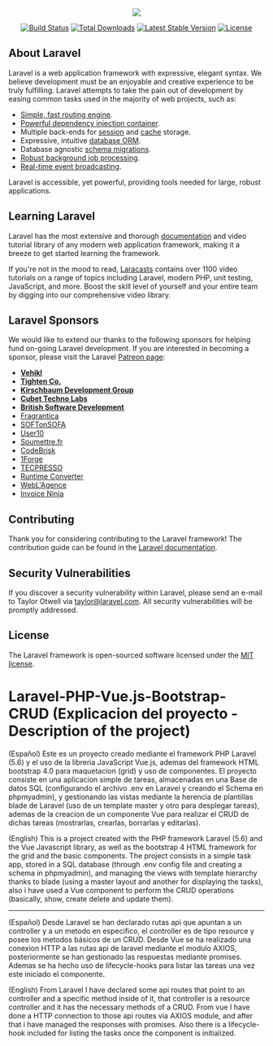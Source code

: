<p align="center"><img src="https://laravel.com/assets/img/components/logo-laravel.svg"></p>

<p align="center">
<a href="https://travis-ci.org/laravel/framework"><img src="https://travis-ci.org/laravel/framework.svg" alt="Build Status"></a>
<a href="https://packagist.org/packages/laravel/framework"><img src="https://poser.pugx.org/laravel/framework/d/total.svg" alt="Total Downloads"></a>
<a href="https://packagist.org/packages/laravel/framework"><img src="https://poser.pugx.org/laravel/framework/v/stable.svg" alt="Latest Stable Version"></a>
<a href="https://packagist.org/packages/laravel/framework"><img src="https://poser.pugx.org/laravel/framework/license.svg" alt="License"></a>
</p>

## About Laravel

Laravel is a web application framework with expressive, elegant syntax. We believe development must be an enjoyable and creative experience to be truly fulfilling. Laravel attempts to take the pain out of development by easing common tasks used in the majority of web projects, such as:

- [Simple, fast routing engine](https://laravel.com/docs/routing).
- [Powerful dependency injection container](https://laravel.com/docs/container).
- Multiple back-ends for [session](https://laravel.com/docs/session) and [cache](https://laravel.com/docs/cache) storage.
- Expressive, intuitive [database ORM](https://laravel.com/docs/eloquent).
- Database agnostic [schema migrations](https://laravel.com/docs/migrations).
- [Robust background job processing](https://laravel.com/docs/queues).
- [Real-time event broadcasting](https://laravel.com/docs/broadcasting).

Laravel is accessible, yet powerful, providing tools needed for large, robust applications.

## Learning Laravel

Laravel has the most extensive and thorough [documentation](https://laravel.com/docs) and video tutorial library of any modern web application framework, making it a breeze to get started learning the framework.

If you're not in the mood to read, [Laracasts](https://laracasts.com) contains over 1100 video tutorials on a range of topics including Laravel, modern PHP, unit testing, JavaScript, and more. Boost the skill level of yourself and your entire team by digging into our comprehensive video library.

## Laravel Sponsors

We would like to extend our thanks to the following sponsors for helping fund on-going Laravel development. If you are interested in becoming a sponsor, please visit the Laravel [Patreon page](https://patreon.com/taylorotwell):

- **[Vehikl](https://vehikl.com/)**
- **[Tighten Co.](https://tighten.co)**
- **[Kirschbaum Development Group](https://kirschbaumdevelopment.com)**
- **[Cubet Techno Labs](https://cubettech.com)**
- **[British Software Development](https://www.britishsoftware.co)**
- [Fragrantica](https://www.fragrantica.com)
- [SOFTonSOFA](https://softonsofa.com/)
- [User10](https://user10.com)
- [Soumettre.fr](https://soumettre.fr/)
- [CodeBrisk](https://codebrisk.com)
- [1Forge](https://1forge.com)
- [TECPRESSO](https://tecpresso.co.jp/)
- [Runtime Converter](http://runtimeconverter.com/)
- [WebL'Agence](https://weblagence.com/)
- [Invoice Ninja](https://www.invoiceninja.com)

## Contributing

Thank you for considering contributing to the Laravel framework! The contribution guide can be found in the [Laravel documentation](https://laravel.com/docs/contributions).

## Security Vulnerabilities

If you discover a security vulnerability within Laravel, please send an e-mail to Taylor Otwell via [taylor@laravel.com](mailto:taylor@laravel.com). All security vulnerabilities will be promptly addressed.

## License

The Laravel framework is open-sourced software licensed under the [MIT license](https://opensource.org/licenses/MIT).

# Laravel-PHP-Vue.js-Bootstrap-CRUD (Explicacion del proyecto - Description of the project)

(Español)
Este es un proyecto creado mediante el framework PHP Laravel (5.6) y el uso de la libreria JavaScript Vue.js, ademas del framework HTML bootstrap 4.0 para maquetacion (grid) y uso de componentes. El proyecto consiste en una aplicacion simple de tareas, almacenadas en una Base de datos SQL (configurando el archivo .env en Laravel y creando el Schema en phpmyadmin), y gestionando las vistas mediante la herencia de plantillas blade de Laravel (uso de un template master y otro para desplegar tareas), ademas de la creacion de un componente Vue para realizar el CRUD de dichas tareas (mostrarlas, crearlas, borrarlas y editarlas). 

(English)
This is a project created with the PHP framework Laravel (5.6) and the Vue Javascript library, as well as the bootstrap 4 HTML framework for the grid and the basic components. The project consists in a simple task app, stored in a SQL database (through .env config file and creating a schema in phpmyadmin), and managing the views with template hierarchy thanks to blade (using a master layout and another for displaying the tasks), also i have used a Vue component to perform the CRUD operations (basically, show, create delete and update them).

------------------------------------------------------------------------------------------------------------------------------

(Español)
Desde Laravel se han declarado rutas api que apuntan a un controller y a un metodo en especifico, el controller es de tipo resource y posee los metodos básicos de un CRUD. Desde Vue se ha realizado una conexion HTTP a las rutas api de laravel mediante el modulo AXIOS, posteriormente se han gestionado las respuestas mediante promises. Ademas se ha hecho uso de lifecycle-hooks para listar las tareas una vez este iniciado el componente. 

(English)
From Laravel I have declared some api routes that point to an controller and a specific method inside of it, that controller is a resource controller and it has the necessary methods of a CRUD. From vue I have done a HTTP connection to those api routes via AXIOS module, and after that i have managed the responses with promises. Also there is a lifecycle-hook included for listing the tasks once the component is initialized.
